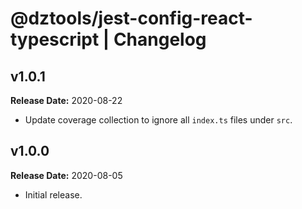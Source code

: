 # @dztools/jest-config-react-typescript | Changelog

## v1.0.1

**Release Date:** 2020-08-22

* Update coverage collection to ignore all `index.ts` files under `src`.

## v1.0.0

**Release Date:** 2020-08-05

* Initial release.
